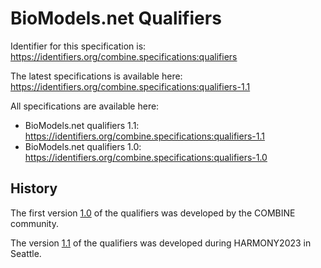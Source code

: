 # BioModels.net Qualifiers
Identifier for this specification is: https://identifiers.org/combine.specifications:qualifiers

The latest specifications is available here: https://identifiers.org/combine.specifications:qualifiers-1.1

All specifications are available here:
* BioModels.net qualifiers 1.1: https://identifiers.org/combine.specifications:qualifiers-1.1
* BioModels.net qualifiers 1.0: https://identifiers.org/combine.specifications:qualifiers-1.0

## History
The first version [1.0](https://identifiers.org/combine.specifications:qualifiers-1.1) of the qualifiers was developed by the COMBINE community.

The version [1.1](https://identifiers.org/combine.specifications:qualifiers-1.1) of the qualifiers was developed during HARMONY2023 in Seattle. 